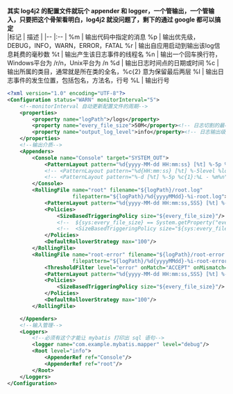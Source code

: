 **其实 log4j2 的配置文件就玩个 appender 和 logger，一个管输出，一个管输入，只要把这个骨架看明白，log4j2 就没问题了，剩下的通过 google 都可以搞定**   
 |标记   | 描述   |
 |-- |:-- |
 %m | 输出代码中指定的消息
 %p | 输出优先级，DEBUG，INFO，WARN，ERROR，FATAL
 %r | 输出自应用启动到输出该log信息耗费的毫秒数
 %t | 输出产生该日志事件的线程名
 %n | 输出一个回车换行符，Windows平台为 /r/n，Unix平台为 /n
 %d | 输出日志时间点的日期或时间
 %c | 输出所属的类目，通常就是所在类的全名，%c{2} 意为保留最后两层
 %l | 输出日志事件的发生位置，包括包名，方法名，行号
 %L | 输出行号

```xml
<?xml version="1.0" encoding="UTF-8"?>
<Configuration status="WARN" monitorInterval="5">
    <!--monitorInterval 自动更新配置文件的周期-->
    <properties>
        <property name="logPath">/logs</property>
        <property name="every_file_size">50M</property><!-- 日志切割的最小单位 -->
        <property name="output_log_level">info</property><!-- 日志输出级别 -->
    </properties>
    <!--输出介质-->
    <Appenders>
        <Console name="Console" target="SYSTEM_OUT">
            <PatternLayout pattern="%d{yyyy-MM-dd HH:mm:ss} [%t] %-5p %c{2}:%L - %msg%n"/>
            <!-- <PatternLayout pattern="%d{HH:mm:ss} [%t] %-5level %logger{36} - %msg%n" /> -->
            <!-- <PatternLayout pattern="%-d [%t] %-5p %c{1}:%L - %m%n" /> -->
        </Console>
        <RollingFile name="root" filename="${logPath}/root.log"
                     filepattern="${logPath}/%d{yyyyMMdd}-%i-root.log">
            <PatternLayout pattern="%d{yyyy-MM-dd HH:mm:ss,SSS} [%t] %-5p %c{1}:%L - %msg%n"/>
            <Policies>
                <SizeBasedTriggeringPolicy size="${every_file_size}"/>
                <!--  ${sys:every_file_size} == System.getProperty("every_file_size")-->
                <!--  <SizeBasedTriggeringPolicy size="${sys:every_file_size}"/>-->
            </Policies>
            <DefaultRolloverStrategy max="100"/>
        </RollingFile>
        <RollingFile name="root-error" filename="${logPath}/root-error.log"
                     filepattern="${logPath}/%d{yyyyMMdd}-%i-root-error.log">
            <ThresholdFilter level="error" onMatch="ACCEPT" onMismatch="DENY"/>
            <PatternLayout pattern="%d{yyyy-MM-dd HH:mm:ss,SSS} [%t] %-5p %c{1}:%L - %msg%n"/>
            <Policies>
                <SizeBasedTriggeringPolicy size="${every_file_size}"/>
            </Policies>
            <DefaultRolloverStrategy max="100"/>
        </RollingFile>

    </Appenders>
    <!--输入管理-->
    <Loggers>
        <!--必须有这个才能让 mybatis 打印出 sql 语句-->
        <logger name="com.example.mybatis.mapper" level="debug"/>
        <Root level="info">
            <AppenderRef ref="Console"/>
            <AppenderRef ref="root"/>
        </Root>
    </Loggers>
</Configuration>
```
